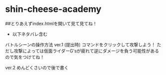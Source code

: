 # shin-cheese-academy

##とりあえずindex.htmlを開いて見て見てね！

- 以下ネタバレ含む








バトルシーンの操作方法
ver.1 (提出時)
コマンドをクリックして攻撃しよう！
ただし攻撃によっては仮面ライダーG'sが疲れて逆にダメージを負う可能性があるので気をつけてね！

ver.2
めんどくさいので後で書く